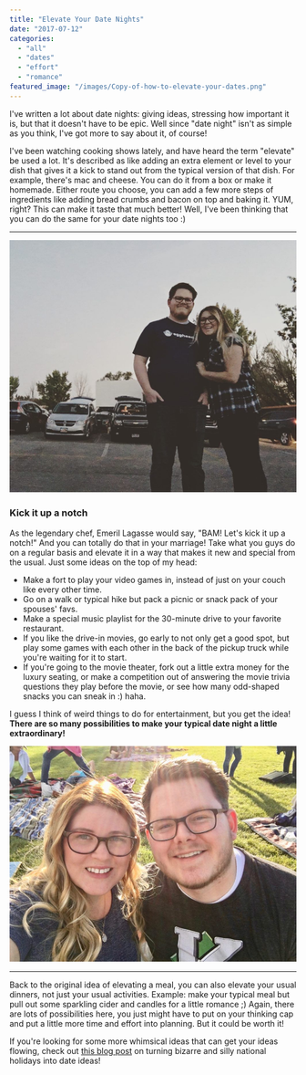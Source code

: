 ```yaml
---
title: "Elevate Your Date Nights"
date: "2017-07-12"
categories: 
  - "all"
  - "dates"
  - "effort"
  - "romance"
featured_image: "/images/Copy-of-how-to-elevate-your-dates.png"
---
```


I've written a lot about date nights: giving ideas, stressing how important it is, but that it doesn't have to be epic. Well since "date night" isn't as simple as you think, I've got more to say about it, of course!

I've been watching cooking shows lately, and have heard the term "elevate" be used a lot. It's described as like adding an extra element or level to your dish that gives it a kick to stand out from the typical version of that dish. For example, there's mac and cheese. You can do it from a box or make it homemade. Either route you choose, you can add a few more steps of ingredients like adding bread crumbs and bacon on top and baking it. YUM, right? This can make it taste that much better! Well, I've been thinking that you can do the same for your date nights too :)

* * *

![date nights, elevate your date nights, date night ideas, date night inspirations, asking out on dates, date help, dating your spouse, date your spouse, marriage advice, newlywed advice, marriage specialist,](/images/IMG_0007.jpg)

### Kick it up a notch

As the legendary chef, Emeril Lagasse would say, "BAM! Let's kick it up a notch!" And you can totally do that in your marriage! Take what you guys do on a regular basis and elevate it in a way that makes it new and special from the usual. Just some ideas on the top of my head:

- Make a fort to play your video games in, instead of just on your couch like every other time.
- Go on a walk or typical hike but pack a picnic or snack pack of your spouses' favs.
- Make a special music playlist for the 30-minute drive to your favorite restaurant.
- If you like the drive-in movies, go early to not only get a good spot, but play some games with each other in the back of the pickup truck while you're waiting for it to start.
- If you're going to the movie theater, fork out a little extra money for the luxury seating, or make a competition out of answering the movie trivia questions they play before the movie, or see how many odd-shaped snacks you can sneak in :) haha.

I guess I think of weird things to do for entertainment, but you get the idea! **There are so many possibilities to make your typical date night a little extraordinary!**

![date nights, elevate your date nights, date night ideas, date night inspirations, asking out on dates, date help, dating your spouse, date your spouse, marriage advice, newlywed advice, marriage specialist,](/images/IMG_0036.jpg)

* * *

Back to the original idea of elevating a meal, you can also elevate your usual dinners, not just your usual activities. Example: make your typical meal but pull out some sparkling cider and candles for a little romance ;) Again, there are lots of possibilities here, you just might have to put on your thinking cap and put a little more time and effort into planning. But it could be worth it!

If you're looking for some more whimsical ideas that can get your ideas flowing, check out [this blog post](https://freshlymarried.com/365-date-night-ideas/) on turning bizarre and silly national holidays into date ideas!
